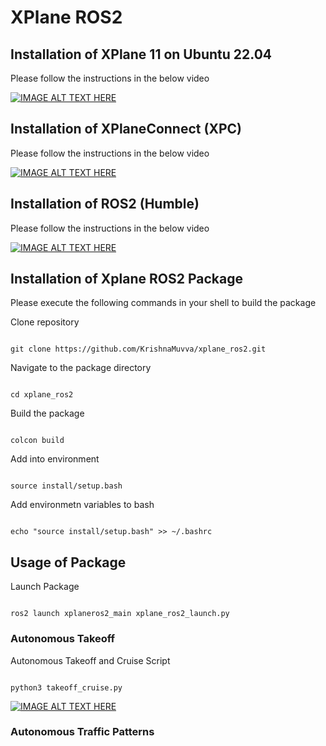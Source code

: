 # XPlane ROS2

## Installation of XPlane 11 on Ubuntu 22.04

Please follow the instructions in the below video

[![IMAGE ALT TEXT HERE](https://img.youtube.com/vi/KZuP2PZzdxs/0.jpg)](https://www.youtube.com/watch?v=KZuP2PZzdxs)

## Installation of XPlaneConnect (XPC)

Please follow the instructions in the below video

[![IMAGE ALT TEXT HERE](https://img.youtube.com/vi/rUIpycqbXAk/0.jpg)](https://www.youtube.com/watch?v=rUIpycqbXAk)

## Installation of ROS2 (Humble)

Please follow the instructions in the below video

[![IMAGE ALT TEXT HERE](https://img.youtube.com/vi/y5N2Zcn-2Fs/0.jpg)](https://www.youtube.com/watch?v=y5N2Zcn-2Fs)


## Installation of Xplane ROS2 Package

Please execute the following commands in your shell to build the package

Clone repository

``` shell

git clone https://github.com/KrishnaMuvva/xplane_ros2.git

```

Navigate to the package directory

``` shell

cd xplane_ros2

```

Build the package

``` shell

colcon build

```

Add into environment

``` shell

source install/setup.bash

```


Add environmetn variables to bash

``` shell

echo "source install/setup.bash" >> ~/.bashrc

```


## Usage of Package

Launch Package

``` shell

ros2 launch xplaneros2_main xplane_ros2_launch.py

```

### Autonomous Takeoff

Autonomous Takeoff and Cruise Script

``` shell

python3 takeoff_cruise.py

```

[![IMAGE ALT TEXT HERE](https://img.youtube.com/vi/GQZEaKGTUPU/0.jpg)](https://www.youtube.com/watch?v=GQZEaKGTUPU)

### Autonomous Traffic Patterns

